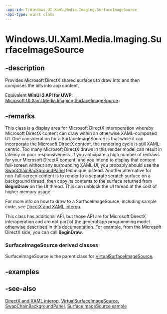 ```yaml
---
-api-id: T:Windows.UI.Xaml.Media.Imaging.SurfaceImageSource
-api-type: winrt class
---
```


<!-- Class syntax.
public class SurfaceImageSource : Windows.UI.Xaml.Media.ImageSource, Windows.UI.Xaml.Media.Imaging.ISurfaceImageSource
-->

# Windows.UI.Xaml.Media.Imaging.SurfaceImageSource

## -description
Provides Microsoft DirectX shared surfaces to draw into and then composes the bits into app content.

Equivalent **WinUI 2 API for UWP**: [Microsoft.UI.Xaml.Media.Imaging.SurfaceImageSource](/windows/winui/api/microsoft.ui.xaml.media.imaging.surfaceimagesource).

## -remarks
This class is a display area for Microsoft DirectX interoperation whereby Microsoft DirectX content can draw within an otherwise XAML-composed UI. One consideration for a SurfaceImageSource is that while it can incorporate the Microsoft DirectX content, the rendering cycle is still XAML-centric. Too many Microsoft DirectX draws in this render model can result in latency or poor responsiveness. If you anticipate a high number of redraws for your Microsoft DirectX content, and you intend to display that content full-screen without any surrounding XAML UI, you probably should use the [SwapChainBackgroundPanel](../windows.ui.xaml.controls/swapchainbackgroundpanel.md) technique instead. Another alternative for non-full-screen content is to render to a separate scratch surface on a background thread, then copy its contents to the surface returned from **BeginDraw** on the UI thread. This can unblock the UI thread at the cost of higher memory usage.

For more info on how to draw to a SurfaceImageSource, including sample code, see [DirectX and XAML interop](/previous-versions/windows/apps/hh825871(v=win.10)).

This class has additional API, but those API are for Microsoft DirectX interoperation and are not part of the general app programming model otherwise described in this documentation. For example, from the Microsoft DirectX side, you can call **BeginDraw**.

### **SurfaceImageSource** derived classes

SurfaceImageSource is the parent class for [VirtualSurfaceImageSource](virtualsurfaceimagesource.md).

## -examples

## -see-also
[DirectX and XAML interop](/previous-versions/windows/apps/hh825871(v=win.10)), [VirtualSurfaceImageSource](virtualsurfaceimagesource.md), [SwapChainBackgroundPanel](../windows.ui.xaml.controls/swapchainbackgroundpanel.md), [SurfaceImageSource sample](https://github.com/microsoftarchive/msdn-code-gallery-microsoft/tree/master/Official%20Windows%20Platform%20Sample/Windows%208.1%20Store%20app%20samples/99866-Windows%208.1%20Store%20app%20samples/XAML%20SurfaceImageSource%20DirectX%20interop%20sample/C%23%20and%20C%2B%2B)
